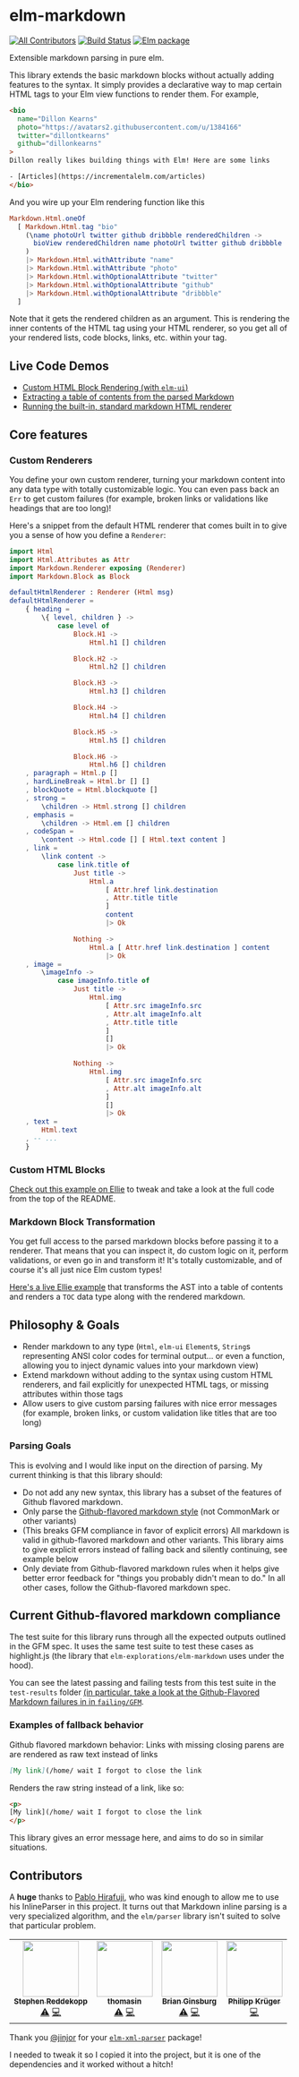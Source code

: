 # elm-markdown
[![All Contributors](https://img.shields.io/badge/all_contributors-3-orange.svg?style=flat-square)](#contributors)
[![Build Status](https://travis-ci.org/dillonkearns/elm-markdown.svg?branch=master)](https://travis-ci.org/dillonkearns/elm-markdown) [![Elm package](https://img.shields.io/elm-package/v/dillonkearns/elm-markdown.svg)](https://package.elm-lang.org/packages/dillonkearns/elm-markdown/latest/)

Extensible markdown parsing in pure elm.

This library extends the basic markdown blocks without actually adding features to the syntax.
It simply provides a declarative way to map certain HTML tags to your Elm view functions to render them. For example,

```html
<bio
  name="Dillon Kearns"
  photo="https://avatars2.githubusercontent.com/u/1384166"
  twitter="dillontkearns"
  github="dillonkearns"
>
Dillon really likes building things with Elm! Here are some links

- [Articles](https://incrementalelm.com/articles)
</bio>
```

And you wire up your Elm rendering function like this

```elm
Markdown.Html.oneOf
  [ Markdown.Html.tag "bio"
    (\name photoUrl twitter github dribbble renderedChildren ->
      bioView renderedChildren name photoUrl twitter github dribbble
    )
    |> Markdown.Html.withAttribute "name"
    |> Markdown.Html.withAttribute "photo"
    |> Markdown.Html.withOptionalAttribute "twitter"
    |> Markdown.Html.withOptionalAttribute "github"
    |> Markdown.Html.withOptionalAttribute "dribbble"
  ]
```

Note that it gets the rendered children as an argument. This is rendering the inner contents of the HTML tag using
your HTML renderer, so you get all of your rendered lists, code blocks, links, etc. within your tag.

## Live Code Demos

- [Custom HTML Block Rendering (with `elm-ui`)](https://ellie-app.com/85S8tYds6ZHa1)
- [Extracting a table of contents from the parsed Markdown](https://ellie-app.com/7LDzS6r48n8a1)
- [Running the built-in, standard markdown HTML renderer](https://ellie-app.com/7LDBR7NL4xja1)

## Core features

### Custom Renderers

You define your own custom renderer, turning your markdown content into any data type with totally customizable logic. You can even pass back an `Err` to get custom failures (for example, broken links or validations like headings that are too long)!

Here's a snippet from the default HTML renderer that comes built in to give you a sense of how you define a `Renderer`:

```elm
import Html
import Html.Attributes as Attr
import Markdown.Renderer exposing (Renderer)
import Markdown.Block as Block

defaultHtmlRenderer : Renderer (Html msg)
defaultHtmlRenderer =
    { heading =
        \{ level, children } ->
            case level of
                Block.H1 ->
                    Html.h1 [] children

                Block.H2 ->
                    Html.h2 [] children

                Block.H3 ->
                    Html.h3 [] children

                Block.H4 ->
                    Html.h4 [] children

                Block.H5 ->
                    Html.h5 [] children

                Block.H6 ->
                    Html.h6 [] children
    , paragraph = Html.p []
    , hardLineBreak = Html.br [] []
    , blockQuote = Html.blockquote []
    , strong =
        \children -> Html.strong [] children
    , emphasis =
        \children -> Html.em [] children
    , codeSpan =
        \content -> Html.code [] [ Html.text content ]
    , link =
        \link content ->
            case link.title of
                Just title ->
                    Html.a
                        [ Attr.href link.destination
                        , Attr.title title
                        ]
                        content
                        |> Ok

                Nothing ->
                    Html.a [ Attr.href link.destination ] content
                        |> Ok
    , image =
        \imageInfo ->
            case imageInfo.title of
                Just title ->
                    Html.img
                        [ Attr.src imageInfo.src
                        , Attr.alt imageInfo.alt
                        , Attr.title title
                        ]
                        []
                        |> Ok

                Nothing ->
                    Html.img
                        [ Attr.src imageInfo.src
                        , Attr.alt imageInfo.alt
                        ]
                        []
                        |> Ok
    , text =
        Html.text
    , -- ...
    }
```

### Custom HTML Blocks

[Check out this example on Ellie](https://ellie-app.com/6QH7BxdcWxKa1) to tweak and take a look at the full code from the top of the README.

### Markdown Block Transformation
You get full access to the parsed markdown blocks before passing it to a renderer. That means that you can inspect it, do custom logic on it, perform validations, or even go in and transform it! It's totally customizable, and of course it's all just nice Elm custom types!

[Here's a live Ellie example](https://ellie-app.com/6QtYW8pcCDna1) that transforms the AST into a table of contents and renders a `TOC` data type along with the rendered markdown.

## Philosophy & Goals

- Render markdown to any type (`Html`, `elm-ui` `Element`s, `String`s representing ANSI color codes for terminal output... or even a function, allowing you to inject dynamic values into your markdown view)
- Extend markdown without adding to the syntax using custom HTML renderers, and fail explicitly for unexpected HTML tags, or missing attributes within those tags
- Allow users to give custom parsing failures with nice error messages (for example, broken links, or custom validation like titles that are too long)

### Parsing Goals
This is evolving and I would like input on the direction of parsing. My current thinking is that this library should:

- Do not add any new syntax, this library has a subset of the features of Github flavored markdown.
- Only parse the [Github-flavored markdown style](https://github.github.com/gfm/) (not CommonMark or other variants)
- (This breaks GFM compliance in favor of explicit errors) All markdown is valid in github-flavored markdown and other variants. This library aims to give explicit errors instead of falling back and silently continuing, see example below
- Only deviate from Github-flavored markdown rules when it helps give better error feedback for "things you probably didn't mean to do." In all other cases, follow the Github-flavored markdown spec.

## Current Github-flavored markdown compliance
The test suite for this library runs through all the expected outputs outlined in the GFM spec. It uses the same test suite to test these cases as highlight.js (the library that `elm-explorations/elm-markdown` uses under the hood).

You can see the latest passing and failing tests from this test suite in the `test-results` folder [(in particular, take a look at the Github-Flavored Markdown failures in in `failing/GFM`](https://github.com/dillonkearns/elm-markdown/tree/master/test-results/failing/GFM).

### Examples of fallback behavior
Github flavored markdown behavior:
Links with missing closing parens are are rendered as raw text instead of links

```markdown
[My link](/home/ wait I forgot to close the link
```

Renders the raw string instead of a link, like so:

```html
<p>
[My link](/home/ wait I forgot to close the link
</p>
```

This library gives an error message here, and aims to do so in similar situations.

## Contributors

A **huge** thanks to [Pablo Hirafuji](https://github.com/pablohirafuji/), who was kind enough to allow me to use his InlineParser in this project. It turns out that Markdown inline parsing is a very specialized algorithm, and the `elm/parser` library isn't suited to solve that particular problem.

<!-- ALL-CONTRIBUTORS-LIST:START - Do not remove or modify this section -->
<!-- prettier-ignore-start -->
<!-- markdownlint-disable -->
<table>
  <tr>
    <td align="center"><a href="https://github.com/stephenreddek"><img src="https://avatars1.githubusercontent.com/u/1985939?v=4" width="100px;" alt=""/><br /><sub><b>Stephen Reddekopp</b></sub></a><br /><a href="https://github.com/dillonkearns/elm-markdown/commits?author=stephenreddek" title="Tests">⚠️</a> <a href="https://github.com/dillonkearns/elm-markdown/commits?author=stephenreddek" title="Code">💻</a></td>
    <td align="center"><a href="https://github.com/thomasin"><img src="https://avatars3.githubusercontent.com/u/25238976?v=4" width="100px;" alt=""/><br /><sub><b>thomasin</b></sub></a><br /><a href="https://github.com/dillonkearns/elm-markdown/commits?author=thomasin" title="Tests">⚠️</a> <a href="https://github.com/dillonkearns/elm-markdown/commits?author=thomasin" title="Code">💻</a></td>
    <td align="center"><a href="https://brianginsburg.com/"><img src="https://avatars0.githubusercontent.com/u/7957636?v=4" width="100px;" alt=""/><br /><sub><b>Brian Ginsburg</b></sub></a><br /><a href="https://github.com/dillonkearns/elm-markdown/commits?author=bgins" title="Tests">⚠️</a> <a href="https://github.com/dillonkearns/elm-markdown/commits?author=bgins" title="Code">💻</a></td>
    <td align="center"><a href="https://github.com/matheus23"><img src="https://avatars1.githubusercontent.com/u/1430958?v=4" width="100px;" alt=""/><br /><sub><b>Philipp Krüger</b></sub></a><br /><a href="https://github.com/dillonkearns/elm-markdown/commits?author=matheus23" title="Code">💻</a></td>
  </tr>
</table>

<!-- markdownlint-enable -->
<!-- prettier-ignore-end -->
<!-- ALL-CONTRIBUTORS-LIST:END -->
Thank you [@jinjor](https://github.com/jinjor) for your
[`elm-xml-parser`](https://package.elm-lang.org/packages/jinjor/elm-xml-parser/latest/XmlParser) package!

I needed to tweak it so I copied it into the project, but it is one of the dependencies and it worked
without a hitch!
